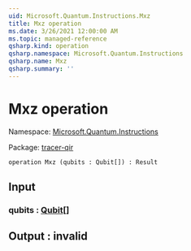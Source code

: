 ```yaml
---
uid: Microsoft.Quantum.Instructions.Mxz
title: Mxz operation
ms.date: 3/26/2021 12:00:00 AM
ms.topic: managed-reference
qsharp.kind: operation
qsharp.namespace: Microsoft.Quantum.Instructions
qsharp.name: Mxz
qsharp.summary: ''
---
```


# Mxz operation

Namespace: [Microsoft.Quantum.Instructions](xref:Microsoft.Quantum.Instructions)

Package: [tracer-qir](https://nuget.org/packages/tracer-qir)




```qsharp
operation Mxz (qubits : Qubit[]) : Result
```


## Input

### qubits : [Qubit](xref:microsoft.quantum.lang-ref.qubit)[]





## Output : __invalid<Result>__


